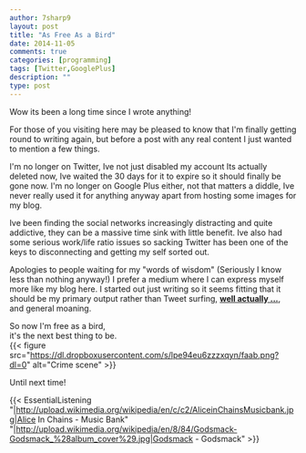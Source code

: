 ```yaml
---
author: 7sharp9
layout: post
title: "As Free As a Bird"
date: 2014-11-05
comments: true
categories: [programming]
tags: [Twitter,GooglePlus]
description: ""
type: post
---
```


Wow its been a long time since I wrote anything!

For those of you visiting here may be pleased to know that I'm finally getting round to writing again, but before a post with any real content I just wanted to mention a few things.
<!-- more -->
I'm no longer on Twitter, Ive not just disabled my account Its actually deleted now, Ive waited the 30 days for it to expire so it should finally be gone now.  I'm no longer on Google Plus either, not that matters a diddle, Ive never really used it for anything anyway apart from hosting some images for my blog.  

Ive been finding the social networks increasingly distracting and quite addictive, they can be a massive time sink with little benefit.  Ive also had some serious work/life ratio issues so sacking Twitter has been one of the keys to disconnecting and getting my self sorted out.  

Apologies to people waiting for my "words of wisdom" (Seriously I know less than nothing anyway!) I prefer a medium where I can express myself more like my blog here.  I started out just writing so it seems fitting that it should be my primary output rather than Tweet surfing, **[well actually ...][1]**, and general moaning.  

So now I'm free as a bird,  
it's the next best thing to be.  
{{< figure src="https://dl.dropboxusercontent.com/s/lpe94eu6zzzxqyn/faab.png?dl=0" alt="Crime scene" >}}

Until next time!  

{{< EssentialListening	
    "|http://upload.wikimedia.org/wikipedia/en/c/c2/AliceinChainsMusicbank.jpg|Alice In Chains - Music Bank"
    "|http://upload.wikimedia.org/wikipedia/en/8/84/Godsmack-Godsmack_%28album_cover%29.jpg|Godsmack - Godsmack" >}}  

[1]: http://tirania.org/blog/archive/2011/Feb-17.html
